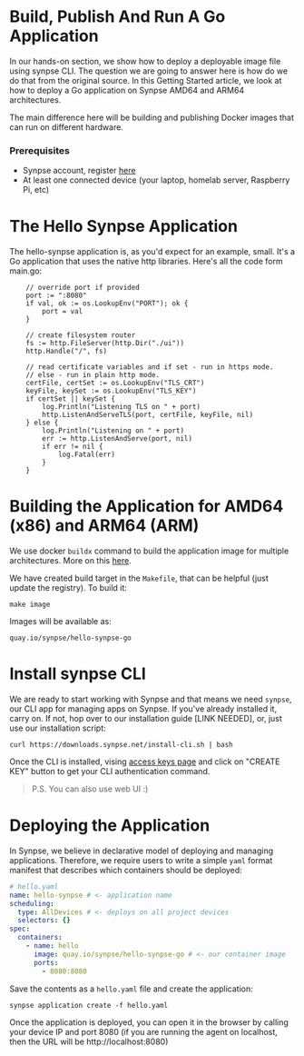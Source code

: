 # Build, Publish And Run A Go Application

In our hands-on section, we show how to deploy a deployable image file using synpse CLI. The question we are going to answer here is how do we do that from the original source. In this Getting Started article, we look at how to deploy a Go application on Synpse AMD64 and ARM64 architectures.

The main difference here will be building and publishing Docker images that can run on different hardware.

### Prerequisites

- Synpse account, register [here](https://cloud.synpse.net/)
- At least one connected device (your laptop, homelab server, Raspberry Pi, etc)

# The Hello Synpse Application

The hello-synpse application is, as you'd expect for an example, small. It's a Go application that uses the native http libraries. Here's all the code form main.go:

```golang
	// override port if provided
	port := ":8080"
	if val, ok := os.LookupEnv("PORT"); ok {
		port = val
	}

	// create filesystem router
	fs := http.FileServer(http.Dir("./ui"))
	http.Handle("/", fs)

	// read certificate variables and if set - run in https mode.
	// else - run in plain http mode.
	certFile, certSet := os.LookupEnv("TLS_CRT")
	keyFile, keySet := os.LookupEnv("TLS_KEY")
	if certSet || keySet {
		log.Println("Listening TLS on " + port)
		http.ListenAndServeTLS(port, certFile, keyFile, nil)
	} else {
		log.Println("Listening on " + port)
		err := http.ListenAndServe(port, nil)
		if err != nil {
			log.Fatal(err)
		}
	}
```
# Building the Application for AMD64 (x86) and ARM64 (ARM)

We use docker `buildx` command to build the application image for multiple architectures. 
More on this [here](https://synpse.net/blog/images/multiarch-images/).

We have created build target in the `Makefile`, that can be helpful (just update the registry). To build it:

```
make image
```

Images will be available as:
```
quay.io/synpse/hello-synpse-go
```

# Install synpse CLI

We are ready to start working with Synpse and that means we need `synpse`, our CLI app for managing apps on Synpse. If you've already installed it, carry on. If not, hop over to our installation guide [LINK NEEDED], or, just use our installation script:

```
curl https://downloads.synpse.net/install-cli.sh | bash
```

Once the CLI is installed, vising [access keys page](https://cloud.synpse.net/access-keys) and click on "CREATE KEY" button to get your CLI authentication command.

> P.S. You can also use web UI :)

# Deploying the Application

In Synpse, we believe in declarative model of deploying and managing applications. Therefore, we require users to write a simple `yaml` format manifest that describes which containers should be deployed:

```yaml
# hello.yaml
name: hello-synpse # <- application name 
scheduling:
  type: AllDevices # <- deploys on all project devices
  selectors: {}
spec:
  containers:
    - name: hello
      image: quay.io/synpse/hello-synpse-go # <- our container image
      ports:
        - 8080:8080
```

Save the contents as a `hello.yaml` file and create the application:

```
synpse application create -f hello.yaml
```

Once the application is deployed, you can open it in the browser by calling your device IP and port 8080 (if you are running the agent on localhost, then the URL will be http://localhost:8080)